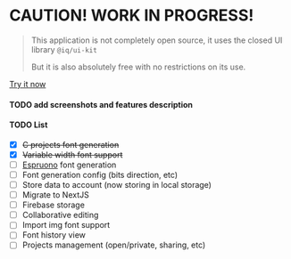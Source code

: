 # CAUTION! WORK IN PROGRESS!
> This application is not completely open source, it uses the closed UI library `@iq/ui-kit`
>
> But it is also absolutely free with no restrictions on its use.

[Try it now](https://make-font.yaroslav.uz/)


#### TODO add screenshots and features description


#### TODO List
- [X] ~~C projects font generation~~
- [X] ~~Variable width font support~~
- [ ] [Espruono](https://espruino.com) font generation
- [ ] Font generation config (bits direction, etc)
- [ ] Store data to account (now storing in local storage)
- [ ] Migrate to NextJS
- [ ] Firebase storage
- [ ] Collaborative editing
- [ ] Import img font support
- [ ] Font history view
- [ ] Projects management (open/private, sharing, etc)
